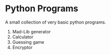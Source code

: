 # Python Programs

A small collection of very basic python programs.

1. Mad-Lib generator
2. Calculator
3. Guessing game
4. Encryptor